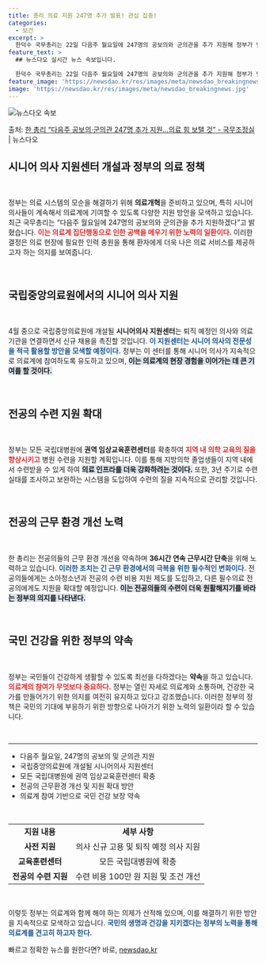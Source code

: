 ```yaml
---
title: 총리 의료 지원 247명 추가 발표! 관심 집중!
categories:
  - 보건
excerpt: >
  한덕수 국무총리는 22일 다음주 월요일에 247명의 공보의와 군의관을 추가 지원해 정부가 앞서 지원한 166…
feature_text: >
  ## 뉴스다오 실시간 뉴스 속보입니다.

  한덕수 국무총리는 22일 다음주 월요일에 247명의 공보의와 군의관을 추가 지원해 정부가 앞서 지원한 166…
feature_image: 'https://newsdao.kr/res/images/meta/newsdao_breakingnews.jpg'
image: 'https://newsdao.kr/res/images/meta/newsdao_breakingnews.jpg'
---
```


![뉴스다오 속보](https://newsdao.kr/res/images/meta/newsdao_breakingnews.jpg)

<p>출처: <a href="https://newsdao.kr/3408" rel="dofollow">한 총리 “다음주 공보의·군의관 247명 추가 지원…의료 힘 보탤 것”  - 국무조정실</a> | 뉴스다오</p>

<h2 data-ke-size="size26">시니어 의사 지원센터 개설과 정부의 의료 정책</h2>

<p data-ke-size="size16">&nbsp;</p>

정부는 의료 시스템의 모순을 해결하기 위해 <b>의료개혁</b>을 준비하고 있으며, 특히 시니어 의사들이 계속해서 의료계에 기여할 수 있도록 다양한 지원 방안을 모색하고 있습니다. 최근 국무총리는 “다음주 월요일에 247명의 공보의와 군의관을 추가 지원하겠다”고 밝혔습니다. <b><span style="color: #ee2323;">이는 의료계 집단행동으로 인한 공백을 메우기 위한 노력의 일환이다.</span></b> 이러한 결정은 의료 현장에 필요한 인력 충원을 통해 환자에게 더욱 나은 의료 서비스를 제공하고자 하는 의지를 보여줍니다.

<p data-ke-size="size16">&nbsp;</p>

<h2 data-ke-size="size26">국립중앙의료원에서의 시니어 의사 지원</h2>

<p data-ke-size="size16">&nbsp;</p>

4월 중으로 국립중앙의료원에 개설될 <b>시니어의사 지원센터</b>는 퇴직 예정인 의사와 의료기관을 연결하면서 신규 채용을 촉진할 것입니다. <b><span style="color: #1a5490;">이 지원센터는 시니어 의사의 전문성을 적극 활용할 방안을 모색할 예정이다.</span></b> 정부는 이 센터를 통해 시니어 의사가 지속적으로 의료계에 참여하도록 유도하고 있으며, <b><span style="background-color: #21538527;">이는 의료계의 현장 경험을 이어가는 데 큰 기여를 할 것이다.</span></b> 

<p data-ke-size="size16">&nbsp;</p>

<h2 data-ke-size="size26">전공의 수련 지원 확대</h2>

<p data-ke-size="size16">&nbsp;</p>

정부는 모든 국립대병원에 <b>권역 임상교육훈련센터</b>를 확충하여 <b><span style="color: #ee2323;">지역 내 의학 교육의 질을 향상시키고</span></b> 병원 수련을 지원할 계획입니다. 이를 통해 지방의학 졸업생들이 지역 내에서 수련받을 수 있게 하여 <b><span style="background-color: #21538527;">의료 인프라를 더욱 강화하려는 것이다.</span></b> 또한, 3년 주기로 수련실태를 조사하고 보완하는 시스템을 도입하여 수련의 질을 지속적으로 관리할 것입니다.

<p data-ke-size="size16">&nbsp;</p>

<h2 data-ke-size="size26">전공의 근무 환경 개선 노력</h2>

<p data-ke-size="size16">&nbsp;</p>

한 총리는 전공의들의 근무 환경 개선을 약속하며 <b>36시간 연속 근무시간 단축</b>을 위해 노력하고 있습니다. <b><span style="color: #1a5490;">이러한 조치는 긴 근무 환경에서의 극복을 위한 필수적인 변화이다.</span></b> 전공의들에게는 소아청소년과 전공의 수련 비용 지원 제도를 도입하고, 다른 필수의료 전공의에게도 지원을 확대할 예정입니다. <b><span style="background-color: #21538527;">이는 전공의들의 수련이 더욱 원활해지기를 바라는 정부의 의지를 나타낸다.</span></b>

<p data-ke-size="size16">&nbsp;</p>

<h2 data-ke-size="size26">국민 건강을 위한 정부의 약속</h2>

<p data-ke-size="size16">&nbsp;</p>

정부는 국민들이 건강하게 생활할 수 있도록 최선을 다하겠다는 <b>약속</b>을 하고 있습니다. <b><span style="color: #ee2323;">의료계의 참여가 무엇보다 중요하다.</span></b> 정부는 열린 자세로 의료계와 소통하며, 건강한 국가를 만들어가기 위한 의지를 여전히 유지하고 있다고 강조했습니다. 이러한 정부의 정책은 국민의 기대에 부응하기 위한 방향으로 나아가기 위한 노력의 일환이라 할 수 있습니다. 

<p data-ke-size="size16">&nbsp;</p>

<hr />

<ul>
    <li>다음주 월요일, 247명의 공보의 및 군의관 지원</li>
    <li>국립중앙의료원에 개설될 시니어의사 지원센터</li>
    <li>모든 국립대병원에 권역 임상교육훈련센터 확충</li>
    <li>전공의 근무환경 개선 및 지원 확대 방안</li>
    <li>의료계 참여 기반으로 국민 건강 보장 약속</li>
</ul>

<p data-ke-size="size16">&nbsp;</p> 

<table>
    <tr>
        <td style="text-align: center; height: 17px;"><b>지원 내용</b></td>
        <td style="text-align: center; height: 17px;"><b>세부 사항</b></td>
    </tr>
    <tr>
        <td style="text-align: center; height: 17px;"><b>사전 지원</b></td>
        <td style="text-align: center; height: 17px;">의사 신규 고용 및 퇴직 예정 의사 지원</td>
    </tr>
    <tr>
        <td style="text-align: center; height: 17px;"><b>교육훈련센터</b></td>
        <td style="text-align: center; height: 17px;">모든 국립대병원에 확충</td>
    </tr>
    <tr>
        <td style="text-align: center; height: 17px;"><b>전공의 수련 지원</b></td>
        <td style="text-align: center; height: 17px;">수련 비용 100만 원 지원 및 조건 개선</td>
    </tr>
</table>

<p data-ke-size="size16">&nbsp;</p> 

이렇듯 정부는 의료계와 함께 해야 하는 의제가 산적해 있으며, 이를 해결하기 위한 방안을 지속적으로 모색하고 있습니다. <b><span style="color: #1a5490;">국민의 생명과 건강을 지키겠다는 정부의 노력을 통해 의료계를 견고히 하고자 한다.</span></b> 

빠르고 정확한 뉴스를 원한다면? 바로, <a href="https://newsdao.kr" rel="dofollow">newsdao.kr</a>


